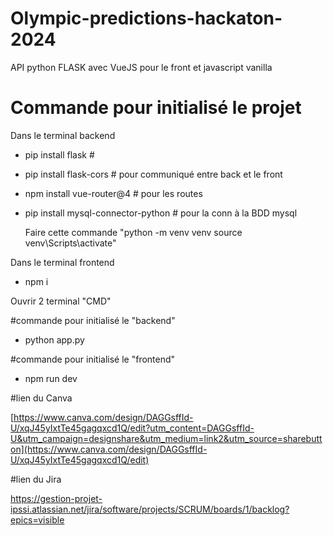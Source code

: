 # Olympic-predictions-hackaton-2024

API python FLASK avec VueJS pour le front et javascript vanilla 

# Commande pour initialisé le projet 

Dans le terminal backend 
 - pip install flask    #
 - pip install flask-cors                # pour communiqué entre back et le front 
 - npm install vue-router@4              # pour les routes
 - pip install mysql-connector-python    # pour la conn à la BDD mysql
 
   Faire cette commande "python -m venv venv source venv\Scripts\activate"

Dans le terminal frontend  
  - npm i


Ouvrir 2 terminal "CMD"

#commande pour initialisé le "backend"
- python app.py

#commande pour initialisé le "frontend"
- npm run dev


#lien du Canva  

[https://www.canva.com/design/DAGGsffId-U/xqJ45yIxtTe45gagqxcd1Q/edit?utm_content=DAGGsffId-U&utm_campaign=designshare&utm_medium=link2&utm_source=sharebutton](https://www.canva.com/design/DAGGsffId-U/xqJ45yIxtTe45gagqxcd1Q/edit)

#lien du Jira 

https://gestion-projet-ipssi.atlassian.net/jira/software/projects/SCRUM/boards/1/backlog?epics=visible
